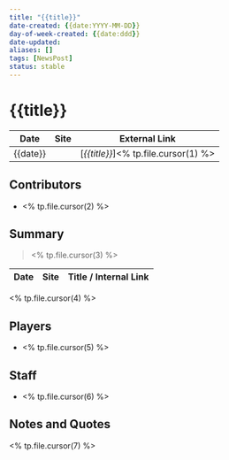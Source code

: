 ```yaml
---
title: "{{title}}"
date-created: {{date:YYYY-MM-DD}}
day-of-week-created: {{date:ddd}}
date-updated: 
aliases: []
tags: [NewsPost]
status: stable
---
```


# {{title}}

| Date     | Site | External Link                          | 
| -------- | ---- | -------------------------------------- |
| {{date}} |      | [*{{title}}*]<% tp.file.cursor(1) %> |

## Contributors
- <% tp.file.cursor(2) %>

## Summary
> <% tp.file.cursor(3) %>

| Date | Site | Title / Internal Link | 
| ---- | ---- | --------------------- |
<% tp.file.cursor(4) %>
## Players
- <% tp.file.cursor(5) %>

## Staff
- <% tp.file.cursor(6) %>

## Notes and Quotes
<% tp.file.cursor(7) %>
